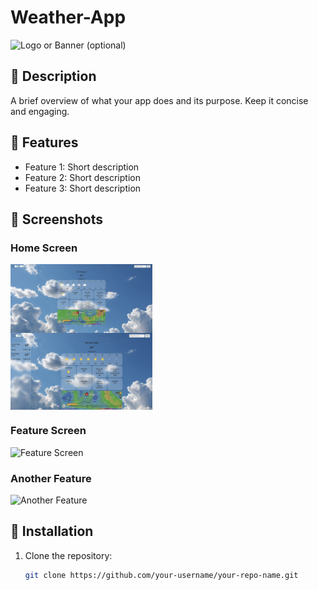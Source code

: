 # Weather-App

![Logo or Banner (optional)](path_to_logo_image)

## 📖 Description
A brief overview of what your app does and its purpose. Keep it concise and engaging.

## 🌟 Features
- Feature 1: Short description
- Feature 2: Short description
- Feature 3: Short description

## 📸 Screenshots
### Home Screen
<div style="display: flex; gap: 10px;">
  <img src="weatherProjectScreenshots/Screenshot 2024-12-14 at 14.28.05.jpeg" alt="Screenshot 1" width="45%" />
</div>
<div style="display: flex; gap: 10px;">
  <img src="https://github.com/NoamRadiano/Weather-App/blob/main/weatherProjectScreenshots/Screenshot%202024-12-14%20at%2011.05.45.jpeg" alt="Screenshot 2" width="45%" />
  </div>

### Feature Screen
![Feature Screen](path_to_image2)
### Another Feature
![Another Feature](path_to_image3)

## 🚀 Installation
1. Clone the repository:
   ```bash
   git clone https://github.com/your-username/your-repo-name.git
